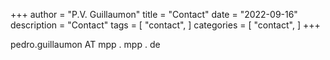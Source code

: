 +++
author = "P.V. Guillaumon"
title = "Contact"
date = "2022-09-16"
description = "Contact"
tags = [
    "contact",
]
categories = [
    "contact",
]
+++

pedro.guillaumon AT mpp . mpp . de

